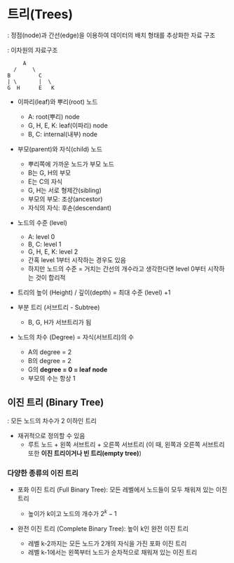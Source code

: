 # 트리(Trees)

: 정점(node)과 간선(edge)을 이용하여 데이터의 배치 형태를 추상화한 자료 구조

: 이차원의 자료구조

```
     A
  /     \
B         C
| \       |  \
G  H      E   K

```

- 이파리(leaf)와 뿌리(root) 노드
  + A: root(뿌리) node
  + G, H, E, K: leaf(이파리) node
  + B, C: internal(내부) node


- 부모(parent)와 자식(child) 노드
  + 뿌리쪽에 가까운 노드가 부모 노드
  + B는 G, H의 부모
  + E는 C의 자식
  + G, H는 서로 형제간(sibling)
  + 부모의 부모: 조상(ancestor)
  + 자식의 자식: 후손(descendant)


- 노드의 수준 (level)
  + A: level 0
  + B, C: level 1
  + G, H, E, K: level 2
  + 간혹 level 1부터 시작하는 경우도 있음
  + 하지만 노드의 수준 = 거치는 간선의 개수라고 생각한다면 level 0부터 시작하는 것이 합리적

- 트리의 높이 (Height) / 깊이(depth) = 최대 수준 (level) +1

- 부분 트리 (서브트리 - Subtree)
  + B, G, H가 서브트리가 됨

- 노드의 차수 (Degree) = 자식(서브트리)의 수
  + A의 degree = 2
  + B의 degree = 2
  + G의 **degree = 0 = leaf node**
  + 부모의 수는 항상 1


## 이진 트리 (Binary Tree)
: 모든 노드의 차수가 2 이하인 트리

- 재귀적으로 정의할 수 있음
  + 루트 노드 + 왼쪽 서브트리 + 오른쪽 서브트리 (이 때, 왼쪽과 오른쪽 서브트리 또한 **이진 트리이거나 빈 트리(empty tree)**)

### 다양한 종류의 이진 트리

- 포화 이진 트리 (Full Binary Tree): 모든 레벨에서 노드들이 모두 채워져 있는 이진 트리
  + 높이가 k이고 노드의 개수가 $2^k-1$

- 완전 이진 트리 (Complete Binary Tree): 높이 k인 완전 이진 트리
  + 레벨 k-2까지는 모든 노드가 2개의 자식을 가진 포화 이진 트리
  + 레벨 k-1에서는 왼쪽부터 노드가 순차적으로 채워져 있는 이진 트리
